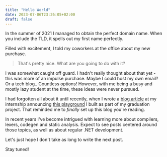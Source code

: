 ```yaml
---
title: "Hello World"
date: 2023-07-06T23:26:05+02:00
draft: false
---
```


In the summer of 2021 I managed to obtain the perfect domain name.
When you include the TLD, it spells out my first name perfectly.

Filled with excitement, I told my coworkers at the office about my new purchase.

> That's pretty nice. What are you going to do with it?

I was somewhat caught off guard. I hadn't really thought about that yet - this was more of an impulse purchase.
Maybe I could host my own email? Or a tech blog.. Countless options!
However, with me being a busy and mostly lazy student at the time, these ideas were never pursued.

I had forgotten all about it until recently, 
when I wrote a [blog article](https://stryker-mutator.io/blog/announcing-stryker-playground/) at my internship announcing [this playground](https://stryker-mutator.io/stryker-playground/) I built as part of my graduation project.
That reminded me to *finally* set up this blog you're reading.

In recent years I've become intrigued with learning more about compilers, lexers, codegen and static analysis. 
Expect to see posts centered around those topics, as well as about regular .NET development.

Let's just hope I don't take as long to write the next post.

Stay tuned!